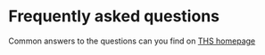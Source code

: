 
# Frequently asked questions

Common answers to the questions can you find on [THS homepage](http://ths.kth.se/contact/faq/education-and-studysocial)
